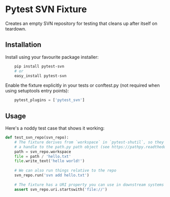 # Pytest SVN Fixture

Creates an empty SVN repository for testing that cleans up after itself on teardown.

## Installation

Install using your favourite package installer:
```bash
    pip install pytest-svn
    # or
    easy_install pytest-svn
```
    
Enable the fixture explicitly in your tests or conftest.py (not required when using setuptools entry points):

```python
    pytest_plugins = ['pytest_svn']
```

## Usage

Here's a noddy test case that shows it working:

```python
def test_svn_repo(svn_repo):
    # The fixture derives from `workspace` in `pytest-shutil`, so they contain 
    # a handle to the path.py path object (see https://pathpy.readthedocs.io/)
    path = svn_repo.workspace
    file = path / 'hello.txt'
    file.write_text('hello world!')
    
    # We can also run things relative to the repo
    svn_repo.run('svn add hello.txt')
    
    # The fixture has a URI property you can use in downstream systems
    assert svn_repo.uri.startswith('file://')
```